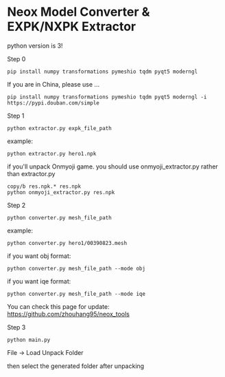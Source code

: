 # Neox Model Converter & EXPK/NXPK Extractor

python version is 3!

Step 0
```
pip install numpy transformations pymeshio tqdm pyqt5 moderngl
```
If you are in China, please use ...
```
pip install numpy transformations pymeshio tqdm pyqt5 moderngl -i https://pypi.douban.com/simple
```
Step 1
```
python extractor.py expk_file_path
```
example:
```
python extractor.py hero1.npk
```
if you'll unpack Onmyoji game.
you should use onmyoji_extractor.py rather than extractor.py

```
copy/b res.npk.* res.npk
python onmyoji_extractor.py res.npk
```

Step 2
```
python converter.py mesh_file_path
```
example:
```
python converter.py hero1/00390823.mesh
```
if you want obj format:
```
python converter.py mesh_file_path --mode obj
```
if you want iqe format:
```
python converter.py mesh_file_path --mode iqe
```

You can check this page for update:
https://github.com/zhouhang95/neox_tools

Step 3
```
python main.py
```
File -> Load Unpack Folder


then select the generated folder after unpacking

